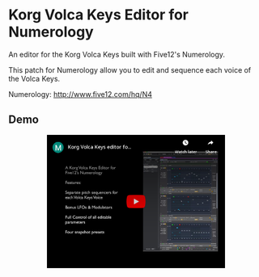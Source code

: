 
# Korg Volca Keys Editor for Numerology
 
An editor for the Korg Volca Keys built with Five12's Numerology.  

This patch for Numerology allow you to edit and sequence each voice of the Volca Keys. 

Numerology: http://www.five12.com/hq/N4

## Demo

<div align="center">
      <a href="https://youtu.be/F8iNd0eTrtA">
     <img 
      src="https://github.com/publicsamples/Korg-Volca-Keys-Editor-for-Numerology/raw/main/vked.png" 
      alt="Video Demo" 
      style="width:70%;">
      </a>
    </div>

